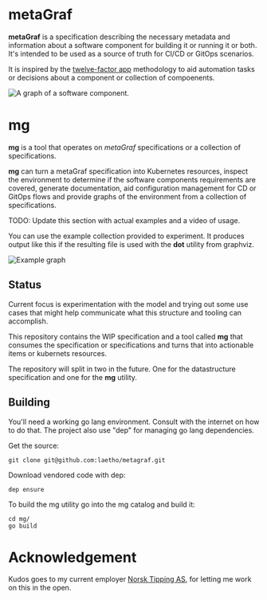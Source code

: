 # metaGraf

**metaGraf** is a specification describing the necessary metadata and information about a software component for building it or running it or both. It's intended to be used as a source of truth for CI/CD or GitOps scenarios.
 
It is inspired by the <a href="https://12factor.net">twelve-factor app</a> 
methodology to aid automation tasks or decisions about a component or collection of compoenents.  

<img src="https://github.com/laetho/metagraf/raw/master/doc/component.svg" alt="A graph of a software component.">

# mg

**mg** is a tool that operates on *metaGraf* specifications or a collection of specifications.

**mg** can turn a metaGraf specification into Kubernetes resources, inspect the environment to 
determine if the software components requirements are covered, generate documentation, aid configuration
management for CD or GitOps flows and provide graphs of the environment from a collection of
specifications.

TODO: Update this section with actual examples and a video of usage.

You can use the example collection provided to experiment. It produces output like 
this if the resulting file is used with the **dot** utility from graphviz.

<img src="https://github.com/laetho/metagraf/raw/master/example.png" alt="Example graph">

## Status

Current focus is experimentation with the model and trying out some use cases
that might help communicate what this structure and tooling can accomplish.

This repository contains the WIP specification and a tool called **mg**
that consumes the specification or specifications and turns that into
actionable items or kubernets resources.

The repository will split in two in the future. One for the datastructure specification
and one for the **mg** utility.


## Building

You'll need a working go lang environment. Consult with the internet on how to do that.
The project also use "dep" for managing go lang dependencies.

Get the source:

    git clone git@github.com:laetho/metagraf.git
   
Download vendored code with dep:

    dep ensure
    
To build the mg utility go into the mg catalog and build it:

    cd mg/
    go build

# Acknowledgement

Kudos goes to my current employer <a href="https://www.norsk-tipping.no">Norsk Tipping AS</a>,
for letting me work on this in the open. 
